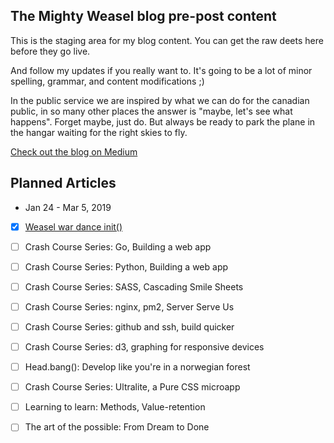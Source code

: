 ## The Mighty Weasel blog pre-post content

This is the staging area for my blog content. You can get the raw deets here before they go live.

And follow my updates if you really want to. It's going to be a lot of minor spelling, grammar,
and content modifications ;)

In the public service we are inspired by what we can do for the canadian public, in so many other places the answer is "maybe, let's see what happens". Forget maybe, just do. But always be ready to park the plane in the hangar waiting for the right skies to fly.

[Check out the blog on Medium](https://medium.com/the-mighty-weasel)

## Planned Articles

* Jan 24 - Mar 5, 2019
- [x] [Weasel war dance init()](https://medium.com/the-mighty-weasel/war-dance-init-c90a04177bd1)
- [ ] Crash Course Series: Go, Building a web app
- [ ] Crash Course Series: Python, Building a web app
- [ ] Crash Course Series: SASS, Cascading Smile Sheets
- [ ] Crash Course Series: nginx, pm2, Server Serve Us
- [ ] Crash Course Series: github and ssh, build quicker
- [ ] Crash Course Series: d3, graphing for responsive devices
- [ ] Head.bang(): Develop like you're in a norwegian forest
- [ ] Crash Course Series: Ultralite, a Pure CSS microapp
- [ ] Learning to learn: Methods, Value-retention
- [ ] The art of the possible: From Dream to Done

